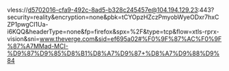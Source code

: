 
vless://d5702016-cfa9-492c-8ad5-b328c245457e@104.194.129.23:443?security=reality&encryption=none&pbk=tCYOpzHZczPmyobWyeODxr7hxCZP1pwgCI1Ua-i6KQQ&headerType=none&fp=firefox&spx=%2F&type=tcp&flow=xtls-rprx-vision&sni=www.theverge.com&sid=ef695a02#%F0%9F%87%AC%F0%9F%87%A7MMad-MCI-%D9%87%D9%85%D8%B1%D8%A7%D9%87+%D8%A7%D9%88%D9%84

